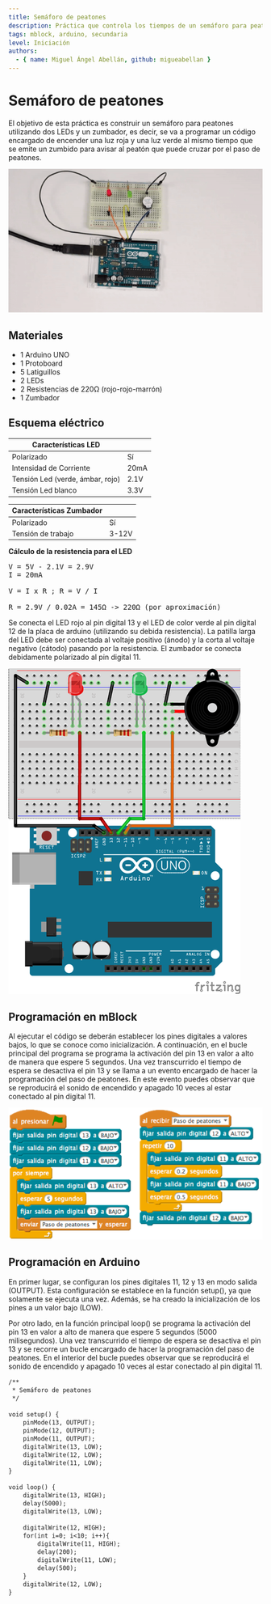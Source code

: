 ```yaml
---
title: Semáforo de peatones
description: Práctica que controla los tiempos de un semáforo para peatones.
tags: mblock, arduino, secundaria
level: Iniciación
authors:
  - { name: Miguel Ángel Abellán, github: migueabellan }
---
```


# Semáforo de peatones

El objetivo de esta práctica es construir un semáforo para peatones utilizando dos LEDs y un zumbador, es decir, se va a programar un código encargado de encender una luz roja y una luz verde al mismo tiempo que se emite un zumbido para avisar al peatón que puede cruzar por el paso de peatones.

![](practica.gif)

## Materiales

- 1 Arduino UNO
- 1 Protoboard
- 5 Latiguillos
- 2 LEDs
- 2 Resistencias de 220Ω (rojo-rojo-marrón)
- 1 Zumbador

## Esquema eléctrico

| Características LED              |        |
| -------------------------------- | ------ |
| Polarizado                       | Sí     |
| Intensidad de Corriente          | 20mA   |
| Tensión Led (verde, ámbar, rojo) | 2.1V   |
| Tensión Led blanco               | 3.3V   |

| Características Zumbador         |        |
| -------------------------------- | ------ |
| Polarizado                       | Sí     |
| Tensión de trabajo               | 3-12V  |

**Cálculo de la resistencia para el LED**

<pre>
V = 5V - 2.1V = 2.9V
I = 20mA

V = I x R ; R = V / I

R = 2.9V / 0.02A = 145Ω -> 220Ω (por aproximación)
</pre>

Se conecta el LED rojo al pin digital 13 y el LED de color verde al pin digital 12 de la placa de arduino (utilizando su debida resistencia). La patilla larga del LED debe ser conectada al voltaje positivo (ánodo) y la corta al voltaje negativo (cátodo) pasando por la resistencia. El zumbador se conecta debidamente polarizado al pin digital 11.

![](fritzing.png)

## Programación en mBlock

Al ejecutar el código se deberán establecer los pines digitales a valores bajos, lo que se conoce como inicialización. A continuación, en el bucle principal del programa se programa la activación del pin 13 en valor a alto de manera que espere 5 segundos. Una vez transcurrido el tiempo de espera se desactiva el pin 13 y se llama a un evento encargado de hacer la programación del paso de peatones. En este evento puedes observar que se reproducirá el sonido de encendido y apagado 10 veces al estar conectado al pin digital 11.

![](mblock.png)

## Programación en Arduino

En primer lugar, se configuran los pines digitales 11, 12 y 13 en modo salida (OUTPUT). Esta configuración se establece en la función setup(), ya que solamente se ejecuta una vez. Además, se ha creado la inicialización de los pines a un valor bajo (LOW).

Por otro lado, en la función principal loop() se programa la activación del pin 13 en valor a alto de manera que espere 5 segundos (5000 milisegundos). Una vez transcurrido el tiempo de espera se desactiva el pin 13 y se recorre un bucle encargado de hacer la programación del paso de peatones. En el interior del bucle puedes observar que se reproducirá el sonido de encendido y apagado 10 veces al estar conectado al pin digital 11.

```
/**
 * Semáforo de peatones
 */

void setup() {
    pinMode(13, OUTPUT);
    pinMode(12, OUTPUT);
    pinMode(11, OUTPUT);
    digitalWrite(13, LOW);
    digitalWrite(12, LOW);
    digitalWrite(11, LOW);
}

void loop() {
    digitalWrite(13, HIGH);
    delay(5000);
    digitalWrite(13, LOW);
    
    digitalWrite(12, HIGH);
    for(int i=0; i<10; i++){
        digitalWrite(11, HIGH);
        delay(200);
        digitalWrite(11, LOW);
        delay(500);
    }
    digitalWrite(12, LOW);
}
```
